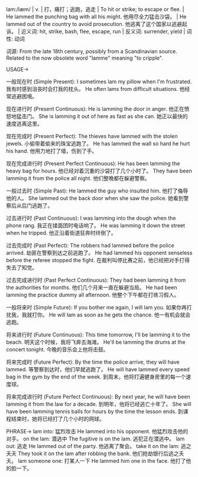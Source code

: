 lam:/læm/ | v. | 打，痛打；逃跑，逃走 | To hit or strike; to escape or flee. | He lammed the punching bag with all his might. 他用尽全力猛击沙袋。 |  He lammed out of the country to avoid prosecution. 他逃离了这个国家以逃避起诉。 | 近义词: hit, strike, bash, flee, escape, run | 反义词: surrender, yield | 词性: 动词


词源:  From the late 18th century, possibly from a Scandinavian source.  Related to the now obsolete word "lamme" meaning "to cripple".


USAGE->

一般现在时 (Simple Present):
I sometimes lam my pillow when I'm frustrated. 我有时感到沮丧时会打我的枕头。
He often lams from difficult situations. 他经常逃避困境。

现在进行时 (Present Continuous):
He is lamming the door in anger. 他正在愤怒地猛击门。
She is lamming it out of here as fast as she can. 她正以最快的速度逃离这里。

现在完成时 (Present Perfect):
The thieves have lammed with the stolen jewels. 小偷带着偷来的珠宝逃跑了。
He has lammed the wall so hard he hurt his hand. 他用力地打了墙，伤到了手。

现在完成进行时 (Present Perfect Continuous):
He has been lamming the heavy bag for hours. 他已经对着沉重的沙袋打了几个小时了。
They have been lamming it from the police all night. 他们整晚都在躲避警察。

一般过去时 (Simple Past):
He lammed the guy who insulted him. 他打了侮辱他的人。
She lammed out the back door when she saw the police. 她看到警察后从后门逃跑了。

过去进行时 (Past Continuous):
I was lamming into the dough when the phone rang. 我正在揉面团时电话响了。
He was lamming it down the street when he tripped. 他正沿着街道狂奔时绊倒了。

过去完成时 (Past Perfect):
The robbers had lammed before the police arrived. 劫匪在警察到达之前逃跑了。
He had lammed his opponent senseless before the referee stopped the fight. 在裁判叫停比赛之前，他已经把对手打得失去了知觉。

过去完成进行时 (Past Perfect Continuous):
They had been lamming it from the authorities for months. 他们几个月来一直在躲避当局。
He had been lamming the practice dummy all afternoon. 他整个下午都在打练习假人。

一般将来时 (Simple Future):
If you bother me again, I will lam you. 如果你再打扰我，我就打你。
He will lam as soon as he gets the chance. 他一有机会就会逃跑。

将来进行时 (Future Continuous):
This time tomorrow, I'll be lamming it to the beach. 明天这个时候，我将飞奔去海滩。
He'll be lamming the drums at the concert tonight. 今晚的音乐会上他将击鼓。


将来完成时 (Future Perfect):
By the time the police arrive, they will have lammed. 等警察到达时，他们早就逃跑了。
He will have lammed every speed bag in the gym by the end of the week. 到周末，他将打遍健身房里的每一个速度球。

将来完成进行时 (Future Perfect Continuous):
By next year, he will have been lamming it from the law for a decade. 到明年，他将已经逃亡十年了。
She will have been lamming tennis balls for hours by the time the lesson ends. 到课程结束时，她将已经打了几个小时的网球。


PHRASE->
lam into:  猛烈攻击  He lammed into his opponent. 他猛烈攻击他的对手。
on the lam:  潜逃中 The fugitive is on the lam. 逃犯正在潜逃中。
lam out:  逃走  He lammed out of the party. 他逃离了聚会。
take it on the lam:  逃之夭夭  They took it on the lam after robbing the bank. 他们抢劫银行后逃之夭夭。
lam someone one:  打某人一下  He lammed him one in the face. 他打了他的脸一下。


